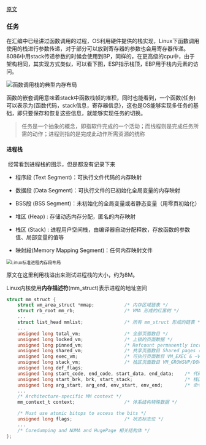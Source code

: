 [原文](https://blog.csdn.net/yangkuanqaz85988/article/details/52403726)

### 任务

​	在汇编中已经讲过函数调用的过程，OS利用硬件提供的栈实现，Linux下函数调用使用的栈进行参数传递，对于部分可以放到寄存器的参数也会用寄存器传递。8086中用stack传递参数的时候会使用到BP，同样的，在更高级的cpu中，由于架构相同，其实现方式类似，可以看下图，ESP指示栈顶，EBP用于栈内元素的访问。

![函数调用栈的典型内存布局](Linux_栈.assets/20160901214853559)

函数的嵌套调用意味着stack中函数栈帧的堆积，同时也能看到，一个函数(任务)可以表示为{函数代码，stack信息，寄存器信息}，这也是OS能够实现多任务的基础，即只要保存和恢复这些信息，就能够实现任务的切换。

>  任务是一个抽象的概念，即指软件完成的一个活动；而线程则是完成任务所需的动作；进程则指的是完成此动作所需资源的统称 

#### 进程栈

​	经常看到进程栈的图示，但是都没有记录下来

- 程序段 (Text Segment)：可执行文件代码的内存映射

- 数据段 (Data Segment)：可执行文件的已初始化全局变量的内存映射
- BSS段 (BSS Segment)：未初始化的全局变量或者静态变量（用零页初始化）
- 堆区 (Heap) : 存储动态内存分配，匿名的内存映射
- 栈区 (Stack) : 进程用户空间栈，由编译器自动分配释放，存放函数的参数值、局部变量的值等
- 映射段(Memory Mapping Segment)：任何内存映射文件

<img src="Linux_栈.assets/20160901214948512" alt="Linux标准进程内存段布局" style="zoom:80%;" />

原文在这里利用栈溢出来测试进程栈的大小，约为8M。

Linux内核使用**内存描述符**(mm_struct)表示进程的地址空间

```c
struct mm_struct {
    struct vm_area_struct *mmap;           /* 内存区域链表 */
    struct rb_root mm_rb;                  /* VMA 形成的红黑树 */
    ...
    struct list_head mmlist;               /* 所有 mm_struct 形成的链表 */
    ...
    unsigned long total_vm;                /* 全部页面数目 */
    unsigned long locked_vm;               /* 上锁的页面数据 */
    unsigned long pinned_vm;               /* Refcount permanently increased */
    unsigned long shared_vm;               /* 共享页面数目 Shared pages (files) */
    unsigned long exec_vm;                 /* 可执行页面数目 VM_EXEC & ~VM_WRITE */
    unsigned long stack_vm;                /* 栈区页面数目 VM_GROWSUP/DOWN */
    unsigned long def_flags;
    unsigned long start_code, end_code, start_data, end_data;    /* 代码段、数据段 起始地址和结束地址 */
    unsigned long start_brk, brk, start_stack;                   /* 栈区 的起始地址，堆区 起始地址和结束地址 */
    unsigned long arg_start, arg_end, env_start, env_end;        /* 命令行参数 和 环境变量的 起始地址和结束地址 */
    ...
    /* Architecture-specific MM context */
    mm_context_t context;                  /* 体系结构特殊数据 */

    /* Must use atomic bitops to access the bits */
    unsigned long flags;                   /* 状态标志位 */
    ...
    /* Coredumping and NUMA and HugePage 相关结构体 */
};
```


